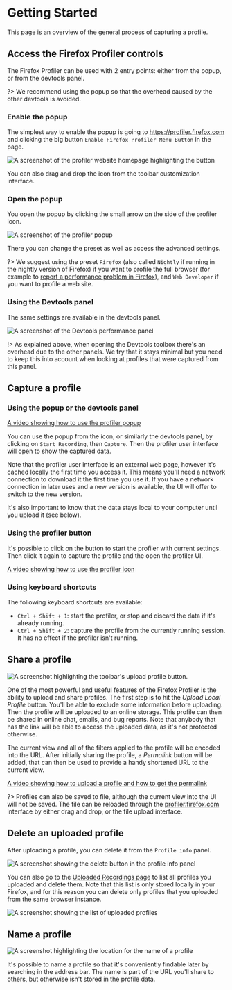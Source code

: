 # Getting Started

This page is an overview of the general process of capturing a profile.

## Access the Firefox Profiler controls

The Firefox Profiler can be used with 2 entry points: either from the popup, or
from the devtools panel.

?> We recommend using the popup so that the overhead
caused by the other devtools is avoided.

### Enable the popup

The simplest way to enable the popup is going to https://profiler.firefox.com
and clicking the big button `Enable Firefox Profiler Menu Button` in the page.

![A screenshot of the profiler website homepage highlighting the button](images/getting-started-enable-popup.png)

You can also drag and drop the icon from the toolbar customization
interface.

### Open the popup

You open the popup by clicking the small arrow on the side of the profiler icon.

![A screenshot of the profiler popup](images/getting-started-popup.png)

There you can change the preset as well as access the advanced settings.

?> We
suggest using the preset `Firefox` (also called `Nightly` if running in the
nightly version of Firefox) if you want to profile the full browser (for
example to [report a performance problem in Firefox](https://firefox-source-docs.mozilla.org/performance/reporting_a_performance_problem.html)),
and `Web Developer` if you want to profile a web site.

### Using the Devtools panel

The same settings are available in the devtools panel.

![A screenshot of the Devtools performance panel](images/getting-started-devtools-panel.png)

!> As explained above, when opening the Devtools toolbox there's an
overhead due to the other panels. We try that it stays minimal but you need to
keep this into account when looking at profiles that were captured from this
panel.

## Capture a profile

### Using the popup or the devtools panel

[A video showing how to use the profiler popup](images/getting-started-use-popup.webm ':include :type=video controls')

You can use the popup from the icon, or similarly the devtools panel, by
clicking on `Start Recording`, then `Capture`. Then the profiler user interface
will open to show the captured data.

Note that the profiler user interface is an external web page, however it's
cached locally the first time you access it. This means you'll need a network
connection to download it the first time you use it. If you have a network
connection in later uses and a new version is available, the UI will offer to
switch to the new version.

It's also important to know that the data stays local to your computer until you
upload it (see below).

### Using the profiler button

It's possible to click on the button to start the profiler with current
settings. Then click it again to capture the profile and the open the profiler
UI.

[A video showing how to use the profiler icon](images/getting-started-use-icon.webm ':include :type=video controls')

### Using keyboard shortcuts

The following keyboard shortcuts are available:

* `Ctrl + Shift + 1`: start the profiler, or stop and discard the data if it's already running.
* `Ctrl + Shift + 2`: capture the profile from the currently running session. It
  has no effect if the profiler isn't running.

## Share a profile

![A screenshot highlighting the toolbar's upload profile button.](images/getting-started-upload.png)

One of the most powerful and useful features of the Firefox Profiler is the ability to upload and share profiles. The first step is to hit the *Upload Local Profile* button. You'll be able to exclude some information before uploading. Then the profile will be uploaded to an online storage. This profile can then be shared in online chat, emails, and bug reports. Note that anybody that has the link will be able to access the uploaded data, as it's not protected otherwise.

The current view and all of the filters applied to the profile will be encoded into the URL. After initially sharing the profile, a *Permalink* button will be added, that can then be used to provide a handy shortened URL to the current view.

[A video showing how to upload a profile and how to get the permalink](images/getting-started-upload-permalink.webm ':include :type=video controls')

?> Profiles can also be saved to file, although the current view into the UI will not be saved. The file can be reloaded through the [profiler.firefox.com](https://profiler.firefox.com) interface by either drag and drop, or the file upload interface.

## Delete an uploaded profile

After uploading a profile, you can delete it from the `Profile info` panel.

![A screenshot showing the delete button in the profile info panel](images/getting-started-delete-profile.png)

You can also go to the [Uploaded Recordings page](/uploaded-recordings/ ':ignore') to list
all profiles you uploaded and delete them. Note that this list is only stored
locally in your Firefox, and for this reason you can delete only profiles that
you uploaded from the same browser instance.

![A screenshot showing the list of uploaded profiles](images/getting-started-list-uploaded-profiles.png)

## Name a profile

![A screenshot highlighting the location for the name of a profile](images/getting-started-naming-profiles.png)

It's possible to name a profile so that it's conveniently findable later by
searching in the address bar. The name is part of the URL you'll share to others,
but otherwise isn't stored in the profile data.

